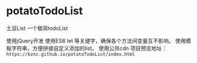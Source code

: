 # potatoTodoList
土豆List
一个极简todoList

使用jQuery开发
使用ES6 let 等关键字，确保各个方法间变量互不影响。
使用模板字符串，方便拼接自定义添加的list。
使用公共cdn
项目预览地址：`https://bznc.github.io/potatoTodoList/index.html`
